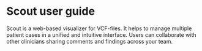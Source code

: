 # Scout user guide

Scout is a web-based visualizer for VCF-files. It helps to manage multiple patient cases in a unified and intuitive interface. Users can collaborate with other clinicians sharing comments and findings across your team.
